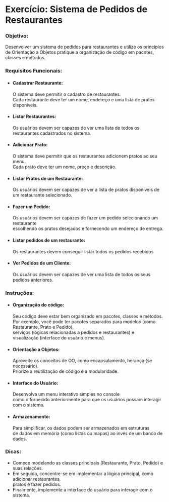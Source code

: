 # Exercício: Sistema de Pedidos de Restaurantes

### Objetivo:
Desenvolver um sistema de pedidos para restaurantes e utilize os princípios <br />
de Orientação a Objetos pratique a organização de código em pacotes, classes e métodos.

### Requisitos Funcionais:
- #### Cadastrar Restaurante:
  O sistema deve permitir o cadastro de restaurantes.<br />
  Cada restaurante deve ter um nome, endereço e uma lista de pratos disponíveis.<br />
- #### Listar Restaurantes:
  Os usuários devem ser capazes de ver uma lista de todos os restaurantes cadastrados no sistema.<br />
- #### Adicionar Prato:
  O sistema deve permitir que os restaurantes adicionem pratos ao seu menu.<br />
  Cada prato deve ter um nome, preço e descrição.<br />
- #### Listar Pratos de um Restaurante:
  Os usuários devem ser capazes de ver a lista de pratos disponíveis de um restaurante selecionado.<br />
- #### Fazer um Pedido:
  Os usuários devem ser capazes de fazer um pedido selecionando um restaurante<br />
  escolhendo os pratos desejados e fornecendo um endereço de entrega.<br />
- #### Listar pedidos de um restaurante:
  Os restaurantes devem conseguir listar todos os pedidos recebidos<br />
- #### Ver Pedidos de um Cliente:
  Os usuários devem ser capazes de ver uma lista de todos os seus pedidos anteriores.<br />

### Instruções:
- #### Organização do código:
  Seu código deve estar bem organizado em pacotes, classes e métodos. <br />
  Por exemplo, você pode ter pacotes separados para modelos (como Restaurante, Prato e Pedido), <br />
  serviços (lógicas relacionadas a pedidos e restaurantes) e <br />
  visualização (interface do usuário e menus).<br />
- #### Orientação a Objetos:
  Aproveite os conceitos de OO, como encapsulamento, herança (se necessário).<br />
  Priorize a reutilização de código e a modularidade.<br />
- #### Interface do Usuário:
  Desenvolva um menu interativo simples no console<br />
  como o fornecido anteriormente para que os usuários possam interagir com o sistema.<br />
- #### Armazenamento:
  Para simplificar, os dados podem ser armazenados em estruturas<br />
  de dados em memória (como listas ou mapas) ao invés de um banco de dados.<br />
  
### Dicas:
- Comece modelando as classes principais (Restaurante, Prato, Pedido) e suas relações.
- Em seguida, concentre-se em implementar a lógica principal, como adicionar restaurantes, <br />
  pratos e fazer pedidos.
- Finalmente, implemente a interface do usuário para interagir com o sistema.